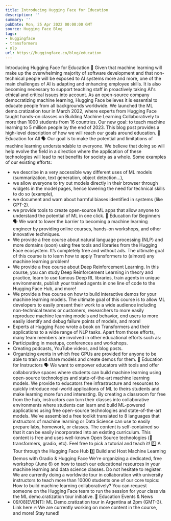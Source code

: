 ```yaml
---
title: Introducing Hugging Face for Education
description: ''
summary: ''
pubDate: Mon, 25 Apr 2022 00:00:00 GMT
source: Hugging Face Blog
tags:
- huggingface
- transformers
- nlp
url: https://huggingface.co/blog/education
---
```


Introducing Hugging Face for Education 🤗
Given that machine learning will make up the overwhelming majority of software development and that non-technical people will be exposed to AI systems more and more, one of the main challenges of AI is adapting and enhancing employee skills. It is also becoming necessary to support teaching staff in proactively taking AI's ethical and critical issues into account.
As an open-source company democratizing machine learning, Hugging Face believes it is essential to educate people from all backgrounds worldwide.
We launched the ML demo.cratization tour in March 2022, where experts from Hugging Face taught hands-on classes on Building Machine Learning Collaboratively to more than 1000 students from 16 countries. Our new goal: to teach machine learning to 5 million people by the end of 2023.
This blog post provides a high-level description of how we will reach our goals around education.
🤗 Education for All
🗣️ Our goal is to make the potential and limitations of machine learning understandable to everyone. We believe that doing so will help evolve the field in a direction where the application of these technologies will lead to net benefits for society as a whole.
Some examples of our existing efforts:
- we describe in a very accessible way different uses of ML models (summarization, text generation, object detection…),
- we allow everyone to try out models directly in their browser through widgets in the model pages, hence lowering the need for technical skills to do so (example),
- we document and warn about harmful biases identified in systems (like GPT-2).
- we provide tools to create open-source ML apps that allow anyone to understand the potential of ML in one click.
🤗 Education for Beginners
🗣️ We want to lower the barrier to becoming a machine learning engineer by providing online courses, hands-on workshops, and other innovative techniques.
- We provide a free course about natural language processing (NLP) and more domains (soon) using free tools and libraries from the Hugging Face ecosystem. It’s completely free and without ads. The ultimate goal of this course is to learn how to apply Transformers to (almost) any machine learning problem!
- We provide a free course about Deep Reinforcement Learning. In this course, you can study Deep Reinforcement Learning in theory and practice, learn to use famous Deep RL libraries, train agents in unique environments, publish your trained agents in one line of code to the Hugging Face Hub, and more!
- We provide a free course on how to build interactive demos for your machine learning models. The ultimate goal of this course is to allow ML developers to easily present their work to a wide audience including non-technical teams or customers, researchers to more easily reproduce machine learning models and behavior, end users to more easily identify and debug failure points of models, and more!
- Experts at Hugging Face wrote a book on Transformers and their applications to a wide range of NLP tasks.
Apart from those efforts, many team members are involved in other educational efforts such as:
- Participating in meetups, conferences and workshops.
- Creating podcasts, YouTube videos, and blog posts.
- Organizing events in which free GPUs are provided for anyone to be able to train and share models and create demos for them.
🤗 Education for Instructors
🗣️ We want to empower educators with tools and offer collaborative spaces where students can build machine learning using open-source technologies and state-of-the-art machine learning models.
We provide to educators free infrastructure and resources to quickly introduce real-world applications of ML to theirs students and make learning more fun and interesting. By creating a classroom for free from the hub, instructors can turn their classes into collaborative environments where students can learn and build ML-powered applications using free open-source technologies and state-of-the-art models.
We’ve assembled a free toolkit translated to 8 languages that instructors of machine learning or Data Science can use to easily prepare labs, homework, or classes. The content is self-contained so that it can be easily incorporated into an existing curriculum. This content is free and uses well-known Open Source technologies (🤗 transformers, gradio, etc). Feel free to pick a tutorial and teach it!
1️⃣ A Tour through the Hugging Face Hub
2️⃣ Build and Host Machine Learning Demos with Gradio & Hugging Face
We're organizing a dedicated, free workshop (June 6) on how to teach our educational resources in your machine learning and data science classes. Do not hesitate to register.
We are currently doing a worldwide tour in collaboration with university instructors to teach more than 10000 students one of our core topics: How to build machine learning collaboratively? You can request someone on the Hugging Face team to run the session for your class via the ML demo.cratization tour initiative.
🤗 Education Events & News
- 09/08[EVENT]: ML Demo.cratization tour in Argentina at 2pm (GMT-3). Link here
🔥 We are currently working on more content in the course, and more! Stay tuned!